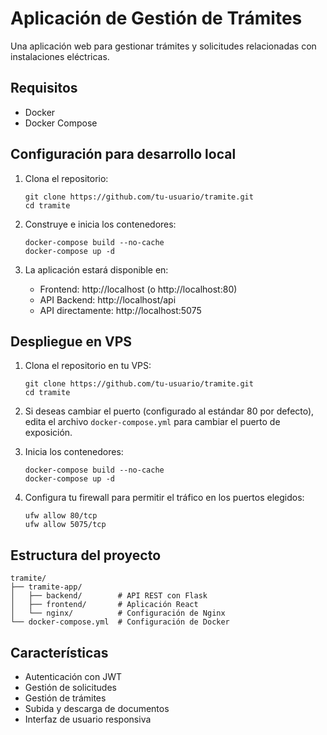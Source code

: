 # Aplicación de Gestión de Trámites

Una aplicación web para gestionar trámites y solicitudes relacionadas con instalaciones eléctricas.

## Requisitos

- Docker
- Docker Compose

## Configuración para desarrollo local

1. Clona el repositorio:
   ```
   git clone https://github.com/tu-usuario/tramite.git
   cd tramite
   ```

2. Construye e inicia los contenedores:
   ```
   docker-compose build --no-cache
   docker-compose up -d
   ```

3. La aplicación estará disponible en:
   - Frontend: http://localhost (o http://localhost:80)
   - API Backend: http://localhost/api
   - API directamente: http://localhost:5075

## Despliegue en VPS

1. Clona el repositorio en tu VPS:
   ```
   git clone https://github.com/tu-usuario/tramite.git
   cd tramite
   ```

2. Si deseas cambiar el puerto (configurado al estándar 80 por defecto), edita el archivo `docker-compose.yml` para cambiar el puerto de exposición.

3. Inicia los contenedores:
   ```
   docker-compose build --no-cache
   docker-compose up -d
   ```

4. Configura tu firewall para permitir el tráfico en los puertos elegidos:
   ```
   ufw allow 80/tcp
   ufw allow 5075/tcp
   ```

## Estructura del proyecto

```
tramite/
├── tramite-app/
│   ├── backend/        # API REST con Flask
│   ├── frontend/       # Aplicación React
│   └── nginx/          # Configuración de Nginx
└── docker-compose.yml  # Configuración de Docker
```

## Características

- Autenticación con JWT
- Gestión de solicitudes
- Gestión de trámites
- Subida y descarga de documentos
- Interfaz de usuario responsiva 